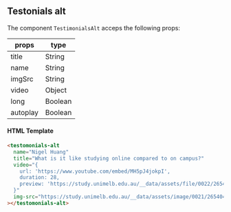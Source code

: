 
## Testonials alt

The component `TestimonialsAlt` acceps the following props:

| props    	   | type    	|
|------------- |---------	|
| title   	   | String  	|
| name      	 | String  	|
| imgSrc       | String   |
| video     	 | Object  	|
| long     	   | Boolean 	|
| autoplay     | Boolean	|

#### HTML Template

```html
<testomonials-alt
  name="Nigel Huang"
  title="What is it like studying online compared to on campus?"
  video="{
    url: 'https://www.youtube.com/embed/MH5pJ4jokpI',
    duration: 28,
    preview: 'https://study.unimelb.edu.au/__data/assets/file/0022/265405/Byrd_Video.mp4',
  }"
  img-src="https://study.unimelb.edu.au/__data/assets/image/0021/265404/Byrd_Advice.jpg"
></testomonials-alt>
```
